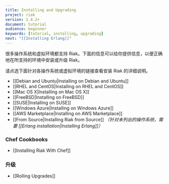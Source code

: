 ```yaml
---
title: Installing and Upgrading
project: riak
version: 1.4.2+
document: tutorial
audience: beginner
keywords: [tutorial, installing, upgrading]
next: "[[Installing Erlang]]"
---
```


很多操作系统和虚拟环境都支持 Riak。下面的信息可以给你提供信息，以便正确地在所支持的环境中安装或升级 Riak。

请点选下面针对各操作系统或虚拟环境的链接查看安装 Riak 的详细说明。

  * [[Debian and Ubuntu|Installing on Debian and Ubuntu]]
  * [[RHEL and CentOS|Installing on RHEL and CentOS]]
  * [[Mac OS X|Installing on Mac OS X]]
  * [[FreeBSD|Installing on FreeBSD]]
  * [[SUSE|Installing on SUSE]]
  * [[Windows Azure|Installing on Windows Azure]]
  * [[AWS Marketplace|Installing on AWS Marketplace]]
  * [[From Source|Installing Riak from Source]] *（针对未列出的操作系统，需要 [[Erlang installation|Installing Erlang]]）*

### Chef Cookbooks

  * [[Installing Riak With Chef]]

### 升级

  * [[Rolling Upgrades]]
